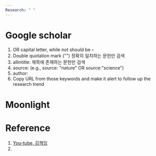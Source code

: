 ```yaml
---
Research: " "
---
```


# Google scholar 
1. OR capital letter, while not should be **-**
2. Double quotation mark ("") 정확히 일치하는 문헌만 검색
3. allintitle: 제목에 존재하는 문헌만 검색
4. source: (e.g., source: "nature" OR source:"science")
5. author:
6. Copy URL from those keywords and make it alert to follow up the research trend

# Moonlight



# Reference
1. [You-tube, 김책임](https://www.youtube.com/watch?v=YUeOE-u3J8I)
2. 